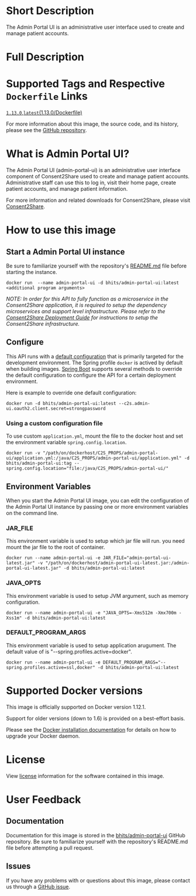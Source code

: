 # Short Description
The Admin Portal UI is an administrative user interface used to create and manage patient accounts.

# Full Description

# Supported Tags and Respective `Dockerfile` Links

[`1.13.0`](https://github.com/bhits/admin-portal-ui/blob/master/server/src/main/docker/Dockerfile),[`latest`](https://github.com/bhits/admin-portal-ui/blob/master/server/src/main/docker/Dockerfile)[(1.13.0/Dockerfile)](https://github.com/bhits/admin-portal-ui/blob/master/server/src/main/docker/Dockerfile)

For more information about this image, the source code, and its history, please see the [GitHub repository](https://github.com/bhits/admin-portal-ui).

# What is Admin Portal UI?

The Admin Portal UI (admin-portal-ui) is an administrative user interface component of Consent2Share used to create and manage patient accounts. Administrative staff can use this to log in, visit their home page, create patient accounts, and manage patient information.

For more information and related downloads for Consent2Share, please visit [Consent2Share](https://bhits.github.io/consent2share/).

# How to use this image


## Start a Admin Portal UI instance

Be sure to familiarize yourself with the repository's [README.md](https://github.com/bhits/admin-portal-ui) file before starting the instance.

`docker run  --name admin-portal-ui -d bhits/admin-portal-ui:latest <additional program arguments>`

*NOTE: In order for this API to fully function as a microservice in the Consent2Share application, it is required to setup the dependency microservices and support level infrastructure. Please refer to the [Consent2Share Deployment Guide](https://github.com/bhits/consent2share/releases/download/2.0.0/c2s-deployment-guide.pdf) for instructions to setup the Consent2Share infrastructure.*


## Configure

This API runs with a [default configuration](https://github.com/bhits/admin-portal-ui/blob/master/server/src/main/resources/application.yml) that is primarily targeted for the development environment.  The Spring profile `docker` is actived by default when building images. [Spring Boot](https://projects.spring.io/spring-boot/) supports several methods to override the default configuration to configure the API for a certain deployment environment. 

Here is example to override one default configuration:

`docker run -d bhits/admin-portal-ui:latest --c2s.admin-ui.oauth2.client.secret=strongpassword`

### Using a custom configuration file

To use custom `application.yml`, mount the file to the docker host and set the environment variable `spring.config.location`.

`docker run -v "/path/on/dockerhost/C2S_PROPS/admin-portal-ui/application.yml:/java/C2S_PROPS/admin-portal-ui/application.yml" -d bhits/admin-portal-ui:tag --spring.config.location="file:/java/C2S_PROPS/admin-portal-ui/"`

## Environment Variables

When you start the Admin Portal UI image, you can edit the configuration of the Admin Portal UI instance by passing one or more environment variables on the command line. 

### JAR_FILE
This environment variable is used to setup which jar file will run. you need mount the jar file to the root of container.

`docker run --name admin-portal-ui -e JAR_FILE="admin-portal-ui-latest.jar" -v "/path/on/dockerhost/admin-portal-ui-latest.jar:/admin-portal-ui-latest.jar" -d bhits/admin-portal-ui:latest`

### JAVA_OPTS 
This environment variable is used to setup JVM argument, such as memory configuration.

`docker run --name admin-portal-ui -e "JAVA_OPTS=-Xms512m -Xmx700m -Xss1m" -d bhits/admin-portal-ui:latest`

### DEFAULT_PROGRAM_ARGS 
This environment variable is used to setup application arugument. The default value of is "--spring.profiles.active=docker".

`docker run --name admin-portal-ui -e DEFAULT_PROGRAM_ARGS="--spring.profiles.active=ssl,docker" -d bhits/admin-portal-ui:latest`

# Supported Docker versions
This image is officially supported on Docker version 1.12.1.

Support for older versions (down to 1.6) is provided on a best-effort basis.

Please see the [Docker installation documentation](https://docs.docker.com/engine/installation/) for details on how to upgrade your Docker daemon.

# License
View [license](https://github.com/bhits/admin-portal-ui/blob/master/LICENSE) information for the software contained in this image.

# User Feedback

## Documentation 
Documentation for this image is stored in the [bhits/admin-portal-ui](https://github.com/bhits/admin-portal-ui) GitHub repository. Be sure to familiarize yourself with the repository's README.md file before attempting a pull request.

## Issues
If you have any problems with or questions about this image, please contact us through a [GitHub issue](https://github.com/bhits/admin-portal-ui/issues).